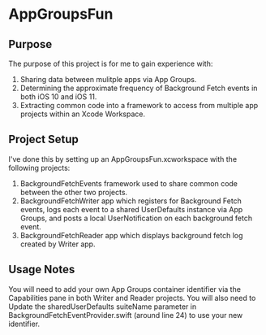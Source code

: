 # AppGroupsFun

## Purpose
The purpose of this project is for me to gain experience with:
1. Sharing data between mulitple apps via App Groups.
2. Determining the approximate frequency of Background Fetch events in both iOS 10 and iOS 11.
3. Extracting common code into a framework to access from multiple app projects within an Xcode Workspace.

## Project Setup

I've done this by setting up an AppGroupsFun.xcworkspace with the following projects:
1. BackgroundFetchEvents framework used to share common code between the other two projects.
2. BackgroundFetchWriter app which registers for Background Fetch events, logs each event to a shared UserDefaults instance via App Groups, and posts a local UserNotification on each background fetch event.
3. BackgroundFetchReader app which displays background fetch log created by Writer app.

## Usage Notes

You will need to add your own App Groups container identifier via the Capabilities pane in both Writer and Reader projects. You will also need to Update the sharedUserDefaults suiteName parameter in BackgroundFetchEventProvider.swift (around line 24) to use your new identifier.


